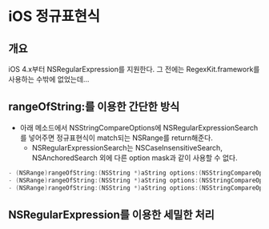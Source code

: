 iOS 정규표현식
===========

개요
----

iOS 4.x부터 NSRegularExpression를 지원한다. 그 전에는
RegexKit.framework를 사용하는 수밖에 없었는데...

rangeOfString:를 이용한 간단한 방식
-----------------------------------

-   아래 메소드에서 NSStringCompareOptions에 NSRegularExpressionSearch를
    넣어주면 정규표현식이 match되는 NSRange를 return해준다.
    -   NSRegularExpressionSearch는 NSCaseInsensitiveSearch,
        NSAnchoredSearch 외에 다른 option mask과 같이 사용할 수 없다.

```objectivec
- (NSRange)rangeOfString:(NSString *)aString options:(NSStringCompareOptions)mask;
- (NSRange)rangeOfString:(NSString *)aString options:(NSStringCompareOptions)mask range:(NSRange)searchRange;
- (NSRange)rangeOfString:(NSString *)aString options:(NSStringCompareOptions)mask range:(NSRange)searchRange locale:(NSLocale *)locale NS_AVAILABLE(10_5, 2_0);
```

NSRegularExpression를 이용한 세밀한 처리
----------------------------------------
